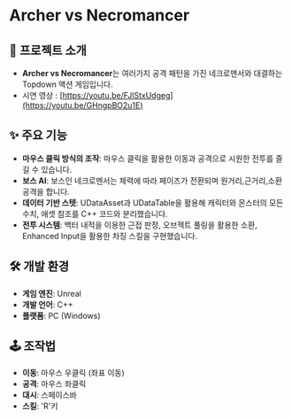 # Archer vs Necromancer

## 📖 프로젝트 소개

* **Archer vs Necromancer**는 여러가지 공격 패턴을 가진 네크로맨서와 대결하는 Topdown 액션 게임입니다.
* 시연 영상 : [https://youtu.be/FJlStxUdgeg](https://youtu.be/GHngpBO2u1E)

## ✨ 주요 기능

* **마우스 클릭 방식의 조작**: 마우스 클릭을 활용한 이동과 공격으로 시원한 전투를 즐길 수 있습니다.
* **보스 AI**: 보스인 네크로멘서는 체력에 따라 페이즈가 전환되며 원거리,근거리,소환 공격을 합니다.
* **데이터 기반 스텟**: UDataAsset과 UDataTable을 활용해 캐릭터와 몬스터의 모든 수치, 애셋 참조를 C++ 코드와 분리했습니다.
* **전투 시스템**: 백터 내적을 이용한 근접 판정, 오브젝트 풀링을 활용한 소환, Enhanced Input을 활용한 차징 스킬을 구현했습니다.

## 🛠️ 개발 환경

* **게임 엔진**: Unreal
* **개발 언어**: C++
* **플랫폼**: PC (Windows)

## 🕹️ 조작법

* **이동**: 마우스 우클릭 (좌표 이동)
* **공격**: 마우스 좌클릭
* **대시**: 스페이스바
* **스킬**: 'R'키
